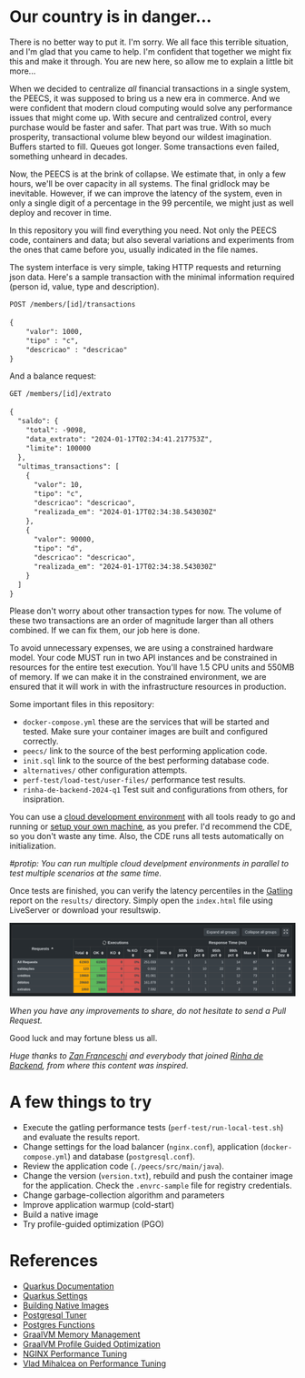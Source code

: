 # Our country is in danger...

There is no better way to put it. I'm sorry. We all face this terrible situation, and I'm glad that you came to help. I'm confident that together we might fix this and make it through. You are new here, so allow me to explain a little bit more...

When we decided to centralize *all* financial transactions in a single system, the PEECS, it was supposed to bring us a new era in commerce. And we were confident that modern cloud computing would solve any performance issues that might come up. With secure and centralized control, every purchase would be faster and safer. That part was true. With so much prosperity, transactional volume blew beyond our wildest imagination. Buffers started to fill. Queues got longer. Some transactions even failed, something unheard in decades.

Now, the PEECS is at the brink of collapse. We estimate that, in only a few hours, we'll be over capacity in all systems. The final gridlock may be inevitable. However, if we can improve the latency of the system, even in only a single digit of a percentage in the 99 percentile, we might just as well deploy and recover in time.  

In this repository you will find everything you need. Not only the PEECS code, containers and data; but also several variations and experiments from the ones that came before you, usually indicated in the file names. 

The system interface is very simple, taking HTTP requests and returning json data. Here's a sample transaction with the minimal information required (person id, value, type and description).

```
POST /members/[id]/transactions

{
    "valor": 1000,
    "tipo" : "c",
    "descricao" : "descricao"
}

```

And a balance request:
```
GET /members/[id]/extrato

{
  "saldo": {
    "total": -9098,
    "data_extrato": "2024-01-17T02:34:41.217753Z",
    "limite": 100000
  },
  "ultimas_transactions": [
    {
      "valor": 10,
      "tipo": "c",
      "descricao": "descricao",
      "realizada_em": "2024-01-17T02:34:38.543030Z"
    },
    {
      "valor": 90000,
      "tipo": "d",
      "descricao": "descricao",
      "realizada_em": "2024-01-17T02:34:38.543030Z"
    }
  ]
}
```

Please don't worry about other transaction types for now. The volume of these two transactions are an order of magnitude larger than all others combined. If we can fix them, our job here is done. 

To avoid unnecessary expenses, we are using a constrained hardware model. Your code MUST run in two API instances and be constrained in resources for the entire test execution. You'll have 1.5 CPU units and 550MB of memory. If we can make it in the constrained environment, we are ensured that it will work in with the infrastructure resources in production.

Some important files in this repository:
* ```docker-compose.yml``` these are the services that will be started and tested. Make sure your container images are built and configured correctly.
* ```peecs/``` link to the source of the best performing application code.
* ```init.sql``` link to the source of the best performing database code.
* ```alternatives/``` other configuration attempts.
* ```perf-test/load-test/user-files/``` performance test results.
* ```rinha-de-backend-2024-q1``` Test suit and configurations from others, for insipration.

You can use a [cloud development environment](https://gitpod.io/new/?autostart=false#https://github.com/faermanj/quarkus-performance-workshop) with all tools ready to go and running or [setup your own machine](./.gitpod.Dockerfile), as you prefer. I'd recommend the CDE, so you don't waste any time. Also, the CDE runs all tests automatically on initialization.

*#protip: You can run multiple cloud develpment environments in parallel to test multiple scenarios at the same time.*

Once tests are finished, you can verify the latency percentiles in the [Gatling](https://gatling.io) report on the ```results/``` directory. Simply open the ```index.html``` file using LiveServer or download your resultswip.

![Gatling Percentiles](./img/gatling_perc.png)

*When you have any improvements to share, do not hesitate to send a Pull Request.*

Good luck and may fortune bless us all.

*Huge thanks to [Zan Franceschi](https://github.com/zanfranceschi) and everybody that joined [Rinha de Backend](https://github.com/zanfranceschi/rinha-de-backend-2024-q1), from where this content was inspired.*

# A few things to try

* Execute the gatling performance tests (```perf-test/run-local-test.sh```) and evaluate the results report.
* Change settings for the load balancer (```nginx.conf```), application (```docker-compose.yml```) and database (```postgresql.conf```).
* Review the application code (```./peecs/src/main/java```).
* Change the version (```version.txt```), rebuild and push the container image for the application. Check the ```.envrc-sample``` file for registry credentials.
* Change garbage-collection algorithm and parameters
* Improve application warmup (cold-start)
* Build a native image
* Try profile-guided optimization (PGO)


# References

* [Quarkus Documentation](https://quarkus.io/guides/)
* [Quarkus Settings](https://quarkus.io/guides/all-config)
* [Building Native Images](https://quarkus.io/guides/building-native-image)
* [Postgresql Tuner](https://pgtune.leopard.in.ua/)
* [Postgres Functions](https://www.tutorialspoint.com/postgresql/postgresql_functions.htm)
* [GraalVM Memory Management](https://www.graalvm.org/latest/reference-manual/native-image/optimizations-and-performance/MemoryManagement/)
* [GraalVM Profile Guided Optimization](https://www.graalvm.org/22.0/reference-manual/native-image/PGO/)
* [NGINX Performance Tuning](https://github.com/denji/nginx-tuning)
* [Vlad Mihalcea on Performance Tuning](https://vladmihalcea.com/tag/performance-tuning/)

